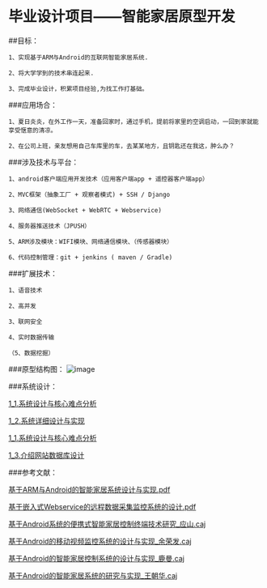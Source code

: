 毕业设计项目——智能家居原型开发
==================

##目标：

    1、实现基于ARM与Android的互联网智能家居系统.
    
    2、将大学学到的技术串连起来.
    
    3、完成毕业设计，积累项目经验,为找工作打基础。
    
###应用场合：

    1、夏日炎炎，在外工作一天，准备回家时，通过手机，提前将家里的空调启动，一回到家就能享受惬意的清凉。
    
    2、在公司上班，亲友想用自己车库里的车，去某某地方，且钥匙还在我这，肿么办？
    
###涉及技术与平台：

    1、android客户端应用开发技术（应用客户端app + 遥控器客户端app）
    
    2、MVC框架（抽象工厂 + 观察者模式) + SSH / Django
    
    3、网络通信(WebSocket + WebRTC + Webservice)
    
    4、服务器推送技术（JPUSH）
    
    5、ARM涉及模块：WIFI模块、网络通信模块、（传感器模块）
    
    6、代码控制管理：git + jenkins ( maven / Gradle)

###扩展技术：
    
    1、语音技术
    
    2、高并发
    
    3、联网安全
    
    4、实时数据传输
    
    （5、数据挖掘）
    
###原型结构图：
![image](https://raw.githubusercontent.com/JamesonHuang/Graduation-Project/master/%E6%99%BA%E8%83%BD%E5%AE%B6%E5%B1%85%E5%8E%9F%E5%9E%8B%E5%9B%BE.jpg)

###系统设计：

[1_1.系统设计与核心难点分析](https://github.com/JamesonHuang/Graduation-Project/wiki/1_1.%E7%B3%BB%E7%BB%9F%E8%AE%BE%E8%AE%A1%E4%B8%8E%E6%A0%B8%E5%BF%83%E9%9A%BE%E7%82%B9%E5%88%86%E6%9E%90)

[1_2.系统详细设计与实现](https://github.com/JamesonHuang/Graduation-Project/wiki/1_2.%E7%B3%BB%E7%BB%9F%E8%AF%A6%E7%BB%86%E8%AE%BE%E8%AE%A1%E4%B8%8E%E5%AE%9E%E7%8E%B0)

[1_1.系统设计与核心难点分析](https://github.com/JamesonHuang/Graduation-Project/wiki/1_1.%E7%B3%BB%E7%BB%9F%E8%AE%BE%E8%AE%A1%E4%B8%8E%E6%A0%B8%E5%BF%83%E9%9A%BE%E7%82%B9%E5%88%86%E6%9E%90)

[1_3.介绍网站数据库设计](https://github.com/JamesonHuang/Graduation-Project/wiki/1_3.%E4%BB%8B%E7%BB%8D%E7%BD%91%E7%AB%99%E6%95%B0%E6%8D%AE%E5%BA%93%E8%AE%BE%E8%AE%A1)

###参考文献：

[基于ARM与Android的智能家居系统设计与实现.pdf](https://github.com/JamesonHuang/Graduation-Project/blob/master/%E7%9B%B8%E5%85%B3%E8%AE%BA%E6%96%87/%E5%9F%BA%E4%BA%8EARM%E4%B8%8EAndroid%E7%9A%84%E6%99%BA%E8%83%BD%E5%AE%B6%E5%B1%85%E7%B3%BB%E7%BB%9F%E8%AE%BE%E8%AE%A1%E4%B8%8E%E5%AE%9E%E7%8E%B0.pdf)
    
[基于嵌入式Webservice的远程数据采集监控系统的设计.pdf](https://github.com/JamesonHuang/Graduation-Project/blob/master/%E7%9B%B8%E5%85%B3%E8%AE%BA%E6%96%87/201301-220.pdf)
    
[基于Android系统的便携式智能家居控制终端技术研究_应山.caj](https://github.com/JamesonHuang/Graduation-Project/blob/master/%E7%9B%B8%E5%85%B3%E8%AE%BA%E6%96%87/%EF%BC%81%E5%9F%BA%E4%BA%8EAndroid%E7%B3%BB%E7%BB%9F%E7%9A%84%E4%BE%BF%E6%90%BA%E5%BC%8F%E6%99%BA%E8%83%BD%E5%AE%B6%E5%B1%85%E6%8E%A7%E5%88%B6%E7%BB%88%E7%AB%AF%E6%8A%80%E6%9C%AF%E7%A0%94%E7%A9%B6_%E5%BA%94%E5%B1%B1.caj)
    
[基于Android的移动视频监控系统的设计与实现_余荣发.caj](https://github.com/JamesonHuang/Graduation-Project/blob/master/%E7%9B%B8%E5%85%B3%E8%AE%BA%E6%96%87/%E5%9F%BA%E4%BA%8EAndroid%E7%9A%84%E7%A7%BB%E5%8A%A8%E8%A7%86%E9%A2%91%E7%9B%91%E6%8E%A7%E7%B3%BB%E7%BB%9F%E7%9A%84%E8%AE%BE%E8%AE%A1%E4%B8%8E%E5%AE%9E%E7%8E%B0_%E4%BD%99%E8%8D%A3%E5%8F%91.caj)
    
[基于Android的智能家居控制系统的设计与实现_鹿曼.caj](https://github.com/JamesonHuang/Graduation-Project/blob/master/%E7%9B%B8%E5%85%B3%E8%AE%BA%E6%96%87/%E5%9F%BA%E4%BA%8EAndroid%E7%9A%84%E6%99%BA%E8%83%BD%E5%AE%B6%E5%B1%85%E6%8E%A7%E5%88%B6%E7%B3%BB%E7%BB%9F%E7%9A%84%E8%AE%BE%E8%AE%A1%E4%B8%8E%E5%AE%9E%E7%8E%B0_%E9%B9%BF%E6%9B%BC.caj)
    
[基于Android的智能家居系统的研究与实现_王朝华.caj](https://github.com/JamesonHuang/Graduation-Project/blob/master/%E7%9B%B8%E5%85%B3%E8%AE%BA%E6%96%87/%E5%9F%BA%E4%BA%8EAndroid%E7%9A%84%E6%99%BA%E8%83%BD%E5%AE%B6%E5%B1%85%E7%B3%BB%E7%BB%9F%E7%9A%84%E7%A0%94%E7%A9%B6%E4%B8%8E%E5%AE%9E%E7%8E%B0_%E7%8E%8B%E6%9C%9D%E5%8D%8E.caj)
